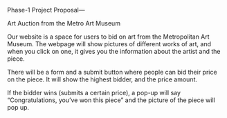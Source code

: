 Phase-1 Project Proposal—

Art Auction from the Metro Art Museum 

Our website is a space for users to bid on art from the Metropolitan Art Museum. The webpage will show pictures of different works of art, and when you click on one, it gives you the information about the artist and the piece. 

There will be a form and a submit button where people can bid their price on the piece. It will show the highest bidder, and the price amount.

If the bidder wins (submits a certain price), a pop-up will say “Congratulations, you’ve won this piece” and the picture of the piece will pop up. 
